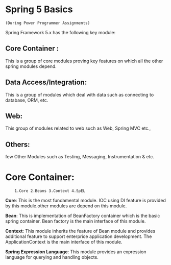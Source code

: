 # Spring 5 Basics
	(During Power Programmer Assignments)
	
Spring Framework 5.x has the following key module:

## Core Container : 
This is a group of core modules proving key features on which all the other spring modules depend.

## Data Access/Integration:
This is a group of modules which deal with data such as connecting to database, ORM, etc.

## Web:
This group of modules related to web such as Web, Spring MVC etc.,

## Others:
few Other Modules such as Testing, Messaging, Instrumentation & etc.

# Core Container:
		1.Core 2.Beans 3.Context 4.SpEL

**Core**:
	This is the most fundamental module. IOC using DI feature is provided by this module.other modules are depend on this module.
	
**Bean**:
	This is implementation of BeanFactory container which is the basic spring container. Bean factory is the main interface of this module.
	
**Context**:
	This module inherits the feature of Bean module and provides additional feature to support enterprice application development. The ApplicationContext is the main interface of this module. 
	
**Spring Expression Language**:
	This module provides an expression language for querying and handling objects.


  
	